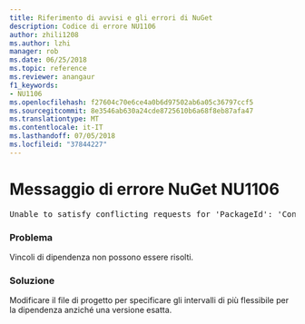 ```yaml
---
title: Riferimento di avvisi e gli errori di NuGet
description: Codice di errore NU1106
author: zhili1208
ms.author: lzhi
manager: rob
ms.date: 06/25/2018
ms.topic: reference
ms.reviewer: anangaur
f1_keywords:
- NU1106
ms.openlocfilehash: f27604c70e6ce4a0b6d97502ab6a05c36797ccf5
ms.sourcegitcommit: 8e3546ab630a24cde8725610b6a68f8eb87afa47
ms.translationtype: MT
ms.contentlocale: it-IT
ms.lasthandoff: 07/05/2018
ms.locfileid: "37844227"
---
```

# <a name="nuget-error-nu1106"></a>Messaggio di errore NuGet NU1106

<pre>Unable to satisfy conflicting requests for 'PackageId': 'Conflict path' Framework: 'Target graph'</pre>

### <a name="issue"></a>Problema
Vincoli di dipendenza non possono essere risolti.

### <a name="solution"></a>Soluzione
Modificare il file di progetto per specificare gli intervalli di più flessibile per la dipendenza anziché una versione esatta.